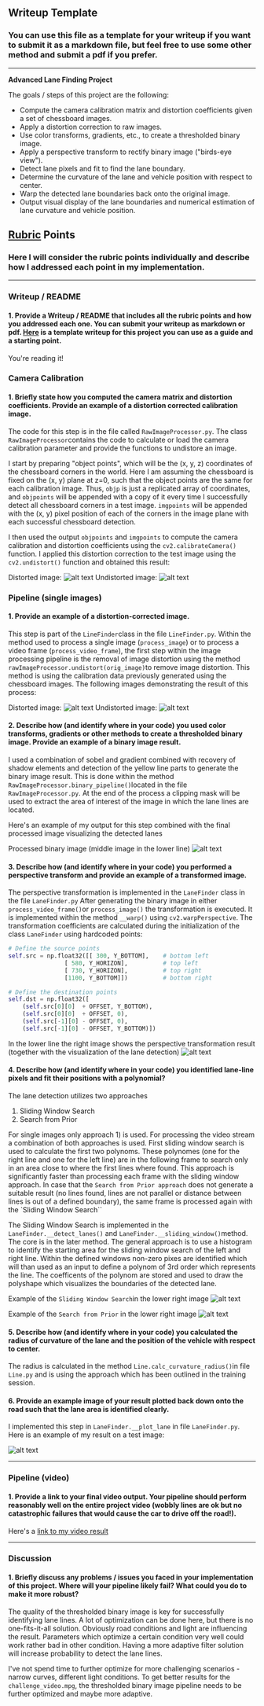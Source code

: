 ## Writeup Template

### You can use this file as a template for your writeup if you want to submit it as a markdown file, but feel free to use some other method and submit a pdf if you prefer.

---

**Advanced Lane Finding Project**

The goals / steps of this project are the following:

* Compute the camera calibration matrix and distortion coefficients given a set of chessboard images.
* Apply a distortion correction to raw images.
* Use color transforms, gradients, etc., to create a thresholded binary image.
* Apply a perspective transform to rectify binary image ("birds-eye view").
* Detect lane pixels and fit to find the lane boundary.
* Determine the curvature of the lane and vehicle position with respect to center.
* Warp the detected lane boundaries back onto the original image.
* Output visual display of the lane boundaries and numerical estimation of lane curvature and vehicle position.

[//]: # (Image References)

[image0]: ./camera_cal/calibration1.jpg "Distorted"
[image1]: ./calibration1_output.jpg "Undistorted"
[image2]: ./test_images/test1.jpg "Distorted"
[image3]: ./output_images/test1_undist_output.jpg  "Undistorted"
[image4]: ./output_images/test1_output.jpg "Binary Example"
[image5]: ./output_images/test2_output.jpg "Binary Example"
[image6]: ./output_images/test5_output.jpg "Binary Example"
[image7]: ./output_images/video_frame_output.jpg "Video Frame"

[video1]: ./project_video_output.mp4 "Video"



## [Rubric](https://review.udacity.com/#!/rubrics/571/view) Points

### Here I will consider the rubric points individually and describe how I addressed each point in my implementation.  

---

### Writeup / README

#### 1. Provide a Writeup / README that includes all the rubric points and how you addressed each one.  You can submit your writeup as markdown or pdf.  [Here](https://github.com/udacity/CarND-Advanced-Lane-Lines/blob/master/writeup_template.md) is a template writeup for this project you can use as a guide and a starting point.  

You're reading it!

### Camera Calibration

#### 1. Briefly state how you computed the camera matrix and distortion coefficients. Provide an example of a distortion corrected calibration image.

The code for this step is in the file called `RawImageProcessor.py`. The class `RawImageProcessor`contains the code to calculate or load the camera calibration parameter and provide the functions to undistore an image.

I start by preparing "object points", which will be the (x, y, z) coordinates of the chessboard corners in the world. Here I am assuming the chessboard is fixed on the (x, y) plane at z=0, such that the object points are the same for each calibration image.  Thus, `objp` is just a replicated array of coordinates, and `objpoints` will be appended with a copy of it every time I successfully detect all chessboard corners in a test image.  `imgpoints` will be appended with the (x, y) pixel position of each of the corners in the image plane with each successful chessboard detection.  

I then used the output `objpoints` and `imgpoints` to compute the camera calibration and distortion coefficients using the `cv2.calibrateCamera()` function.  I applied this distortion correction to the test image using the `cv2.undistort()` function and obtained this result: 


Distorted image:
![alt text][image0]
Undistorted image:
![alt text][image1]

### Pipeline (single images)

#### 1. Provide an example of a distortion-corrected image.

This step is part of the `LineFinder`class in the file `LineFinder.py`. Within the method used to process a single image (`process_image`) or to process a video frame (`process_video_frame`), the first step within the image processing pipeline is the removal of image distortion using the method `rawImageProcessor.undistort(orig_image)`to remove image distortion. This method is using the calibration data previously generated using the chessboard images. The following images demonstrating the result of this process:

Distorted image:
![alt text][image2]
Undistorted image:
![alt text][image3]

#### 2. Describe how (and identify where in your code) you used color transforms, gradients or other methods to create a thresholded binary image.  Provide an example of a binary image result.

I used a combination of sobel and gradient combined with recovery of shadow elements and detection of the yellow line parts to generate the binary image result. This is done within the method `RawImageProcessor.binary_pipeline()`located in the file `RawImageProcessor.py`. At the end of the process a clipping mask will be used to extract the area of interest of the image in which the lane lines are located.

Here's an example of my output for this step combined with the final processed image visualizing the detected lanes


Processed binary image (middle image in the lower line)
![alt text][image4]


#### 3. Describe how (and identify where in your code) you performed a perspective transform and provide an example of a transformed image.
The perspective transformation is implemented in the `LaneFinder` class in the file `LaneFinder.py` After generating the binary image in either `process_video_frame()`or `process_image()` the transformation is executed. It is implemented within the method `__warp()` using `cv2.warpPerspective`. The transformation coefficients are calculated during the initialization of the class `LaneFinder` using hardcoded points:  

```python
# Define the source points
self.src = np.float32([[ 300, Y_BOTTOM],    # bottom left
                [ 580, Y_HORIZON],          # top left
                [ 730, Y_HORIZON],          # top right
                [1100, Y_BOTTOM]])          # bottom right

# Define the destination points
self.dst = np.float32([
    (self.src[0][0]  + OFFSET, Y_BOTTOM),
    (self.src[0][0]  + OFFSET, 0),
    (self.src[-1][0] - OFFSET, 0),
    (self.src[-1][0] - OFFSET, Y_BOTTOM)])
```
In the lower line the right image shows the perspective transformation result (together with the visualization of the lane detection)
![alt text][image5]

#### 4. Describe how (and identify where in your code) you identified lane-line pixels and fit their positions with a polynomial?

The lane detection utilizes two approaches
1. Sliding Window Search
2. Search from Prior

For single images only approach 1) is used. For processing the video stream a combination of both approaches is used. First sliding window search is used to calculate the first two polynoms. These polynomes (one for the right line and one for the left line) are in the following frame to search only in an area close to where the first lines where found. This approach is significantly faster than processing each frame with the sliding window approach. In case that the `Search from Prior approach` does not generate a suitable result (no lines found, lines are not parallel or distance between lines is out of a defined boundary), the same frame is processed again with the `Sliding Window Search``

The Sliding Window Search is implemented in the `LaneFinder.__detect_lanes()` and `LaneFinder.__sliding_window()`method. The core is in the later method. The general approach is to use a histogram to identify the starting area for the sliding window search of the left and right line. Within the defined windows non-zero pixes are identified which will than used as an input to define a polynom of 3rd order which represents the line. The coefficents of the polynom are stored and used to draw the polyshape which visualizes the boundaries of the detected lane.

Example of the `Sliding Window Search`in the lower right image
![alt text][image6]

Example of the `Search from Prior` in the lower right image
![alt text][image7]

#### 5. Describe how (and identify where in your code) you calculated the radius of curvature of the lane and the position of the vehicle with respect to center.

The radius is calculated in the method `Line.calc_curvature_radius()`in file `Line.py` and is using the approach which has been outlined in the training session.





#### 6. Provide an example image of your result plotted back down onto the road such that the lane area is identified clearly.

I implemented this step in `LaneFinder.__plot_lane` in file `LaneFinder.py`. Here is an example of my result on a test image:

![alt text][image6]

---

### Pipeline (video)

#### 1. Provide a link to your final video output.  Your pipeline should perform reasonably well on the entire project video (wobbly lines are ok but no catastrophic failures that would cause the car to drive off the road!).

Here's a [link to my video result](./project_video_output.mp4)

---

### Discussion

#### 1. Briefly discuss any problems / issues you faced in your implementation of this project.  Where will your pipeline likely fail?  What could you do to make it more robust?

The quality of the thresholded binary image is key for successfully identifying lane lines. A lot of optimization can be done here, but there is no one-fits-it-all solution. Obviously road conditions and light are influencing the result. Parameters which optimize a certain condition very well could work rather bad in other condition. Having a more adaptive filter solution will increase probability to detect the lane lines.

I've not spend time to further optimize for more challenging scenarios - narrow curves, different light conditions. 
To get better results for the `challenge_video.mpg`, the thresholded binary image pipeline needs to be further optimized and maybe more adaptive.
